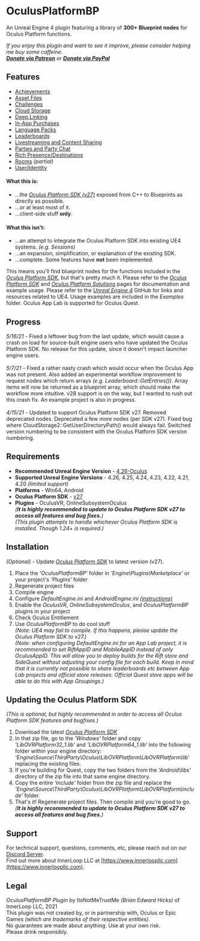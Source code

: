 # OculusPlatformBP

An Unreal Engine 4 plugin featuring a library of **300+ Blueprint nodes** for Oculus Platform functions.

*If you enjoy this plugin and want to see it improve, please consider helping me buy some caffeine.<br>
[**Donate via Patreon**](https://www.patreon.com/innerloopllc) or [**Donate via PayPal**](https://paypal.me/bhicks85)*

## Features
+ [Achievements](https://developer.oculus.com/documentation/unreal/ps-achievements)
+ [Asset Files](https://developer.oculus.com/documentation/unreal/ps-assets/)
+ [Challenges](https://developer.oculus.com/documentation/unreal/ps-challenges/)
+ [Cloud Storage](https://developer.oculus.com/documentation/unreal/ps-cloud-storage/)
+ [Deep Linking](https://developer.oculus.com/documentation/unreal/ps-deep-linking/)
+ [In-App Purchases](https://developer.oculus.com/documentation/unreal/ps-iap/)
+ [Language Packs](https://developer.oculus.com/documentation/unreal/ps-language-packs/)
+ [Leaderboards](https://developer.oculus.com/documentation/unreal/ps-leaderboards/)
+ [Livestreaming and Content Sharing](https://developer.oculus.com/documentation/unreal/ps-sharing/)
+ [Parties and Party Chat](https://developer.oculus.com/documentation/unreal/ps-parties/)
+ [Rich Presence/Destinations](https://developer.oculus.com/documentation/unreal/ps-rich-presence/)
+ [Rooms](https://developer.oculus.com/documentation/unreal/ps-rooms/) *(partial)*
+ [User/Identity](https://developer.oculus.com/documentation/unreal/ps-presence/)

#### What this is:
+ ...the [*Oculus Platform SDK (v27)*](https://developer.oculus.com/reference/platform/v27/) exposed from C++ to Blueprints as directly as possible.
+ ...or at least most of it.
+ ...client-side stuff **only**.

#### What this isn't:
+ ...an attempt to integrate the Oculus Platform SDK into existing UE4 systems. *(e.g. Sessions)*
+ ...an expansion, simplification, or explanation of the existing SDK.
+ ...complete. Some features have **not** been implemented.

This means you'll find blueprint nodes for the functions included in the [*Oculus Platform SDK*](https://developer.oculus.com/reference/platform/v27/), but that's pretty much it. Please refer to the [*Oculus Platform SDK*](https://developer.oculus.com/reference/platform/v27/) and [*Oculus Platform Solutions*](https://developer.oculus.com/documentation/unreal/ps-platform-intro/) pages for documentation and example usage. Please refer to the [*Unreal Engine 4*](https://github.com/EpicGames/UnrealEngine) GitHub for links and resources related to UE4. Usage examples are included in the *Examples* folder. Oculus App Lab is supported for Oculus Quest.

## Progress
*5/16/21* - Fixed a leftover bug from the last update, which would cause a crash on load for source-built engine users who have updated the Oculus Platform SDK. No release for this update, since it doesn't impact launcher engine users.<br><br>
*5/7/21* - Fixed a rather nasty crash which would occur when the Oculus App was not present. Also added an experimental workflow improvement to request nodes which return arrays *(e.g. Leaderboard::GetEntries())*. Array items will now be returned as a blueprint array, which should make the workflow more intuitive. v28 support is on the way, but I wanted to rush out this crash fix. An example project is also in progress.<br><br>
*4/15/21* - Updated to support Oculus Platform SDK v27. Removed deprecated nodes. Deprecated a few more nodes (per SDK v27). Fixed bug where CloudStorage2::GetUserDirectoryPath() would always fail. Switched version numbering to be consistent with the Oculus Platform SDK version numbering.

## Requirements
* **Recommended Unreal Engine Version** - [4.26-Oculus](https://github.com/Oculus-VR/UnrealEngine/tree/4.26)
* **Supported Unreal Engine Versions** - 4.26, 4.25, 4.24, 4.23, 4.22, 4.21, 4.20 *(limited support)*
* **Platforms** - Win64, Android
* **Oculus Platform SDK** - [v27](https://developer.oculus.com/downloads/package/oculus-platform-sdk/27.0.0/)<br>
* **Plugins** - OculusVR, OnlineSubsystemOculus<br>
*(**It is highly recommended to update to Oculus Platform SDK v27 to access all features and bug fixes.**)*<br>
*(This plugin attempts to handle whichever Oculus Platform SDK is installed. Though 1.24+ is required.)*<br>

## Installation
*(Optional)* - Update [*Oculus Platform SDK*](https://developer.oculus.com/downloads/package/oculus-platform-sdk/) to latest version (v27).
1) Place the *'OculusPlatformBP'* folder in *'Engine\Plugins\Marketplace'* or your project's *'Plugins'* folder
2) Regenerate project files
3) Compile engine
4) Configure *DefaultEngine.ini* and *AndroidEngine.ini [(instructions)](https://developer.oculus.com/documentation/unreal/ps-setup/)*
5) Enable the *OculusVR*, *OnlineSubsystemOculus*, and *OculusPlatformBP* plugins in your project
6) Check Oculus Entitlement
7) Use *OculusPlatformBP* to do cool stuff<br>
*(Note: UE4 may fail to compile. If this happens, please update the Oculus Platform SDK to v27.)* <br>
*(Note: when configuring DefaultEngine.ini for an App Lab project, it is recommended to set RiftAppID and MobileAppID instead of only OculusAppID. This will allow you to deploy builds for the Rift store and SideQuest without adjusting your config file for each build. Keep in mind that it is currently not possible to share leaderboards etc between App Lab projects and official store releases. Official Quest store apps will be able to do this with App Groupings.)*<br>

## Updating the Oculus Platform SDK
*(This is optional, but highly recommended in order to access all Oculus Platform SDK features and bugfixes.)*
1) Download the latest [*Oculus Platform SDK*](https://developer.oculus.com/downloads/package/oculus-platform-sdk/)
2) In that zip file, go to the *'Windows'* folder and copy *'LibOVRPlatform32_1.lib'* and *'LibOVRPlatform64_1.lib'* into the following folder within your engine directory: *'Engine\Source\ThirdParty\Oculus\LibOVRPlatform\LibOVRPlatform\lib'* replacing the existing files.
3) If you're building for Quest, copy the two folders from the *'Android\libs'* directory of the zip file into that same engine directory.
4) Copy the entire *'Include'* folder from the zip file and replace the *'Engine\Source\ThirdParty\Oculus\LibOVRPlatform\LibOVRPlatform\include'* folder.
5) That's it! Regenerate project files. Then compile and you're good to go.<br>
*(**It is highly recommended to update to Oculus Platform SDK v27 to access all features and bug fixes.**)*<br>
## Support
For technical support, questions, comments, etc, please reach out on our [Discord Server](https://discord.gg/k6KxJvq).<br>
Find out more about InnerLoop LLC at [https://www.innerloopllc.com](https://www.innerloopllc.com).

## Legal
*OculusPlatformBP Plugin* by ItsNotMeTrustMe *(Brian Edward Hicks)* of InnerLoop LLC, 2021<br>
This plugin was not created by, or in partnership with, Oculus or Epic Games *(which are trademarks of their respective entities)*.<br>
No guarantees are made about anything. Use at your own risk.<br>
Please drink responsibly.
